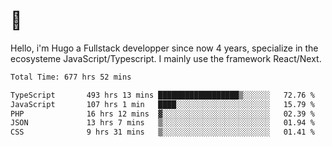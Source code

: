 # 👋 

Hello, i'm Hugo a Fullstack developper since now 4 years, specialize in the ecosysteme JavaScript/Typescript. I mainly use the framework React/Next.

<!--START_SECTION:waka-->

```txt
Total Time: 677 hrs 52 mins

TypeScript       493 hrs 13 mins ██████████████████▒░░░░░░   72.76 %
JavaScript       107 hrs 1 min   ████░░░░░░░░░░░░░░░░░░░░░   15.79 %
PHP              16 hrs 12 mins  ▓░░░░░░░░░░░░░░░░░░░░░░░░   02.39 %
JSON             13 hrs 7 mins   ▒░░░░░░░░░░░░░░░░░░░░░░░░   01.94 %
CSS              9 hrs 31 mins   ▒░░░░░░░░░░░░░░░░░░░░░░░░   01.41 %
```

<!--END_SECTION:waka-->
